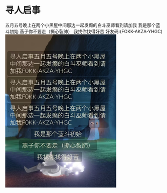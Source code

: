 # 寻人启事
五月五号晚上在两个小黑屋中间那边一起发癫的白斗巫师看到请加我
我是那个蓝斗初始
燕子你不要走（撕心裂肺）
我找你找得好苦
好友码:(FOKK-AKZA-YHGC)
![](寻人启事/1.png)